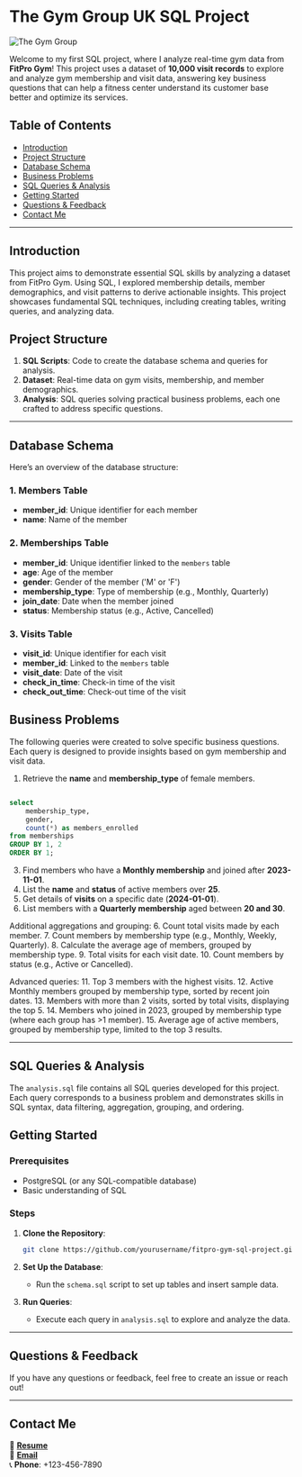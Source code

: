 # The Gym Group UK SQL Project

![The Gym Group](https://www.hassra.org.uk/images/pictures/products/the-gym-group-tile-(1200x630-ffffff).png?v=ae337b18) 

Welcome to my first SQL project, where I analyze real-time gym data from **FitPro Gym**! This project uses a dataset of **10,000 visit records** to explore and analyze gym membership and visit data, answering key business questions that can help a fitness center understand its customer base better and optimize its services.

## Table of Contents
- [Introduction](#introduction)
- [Project Structure](#project-structure)
- [Database Schema](#database-schema)
- [Business Problems](#business-problems)
- [SQL Queries & Analysis](#sql-queries--analysis)
- [Getting Started](#getting-started)
- [Questions & Feedback](#questions--feedback)
- [Contact Me](#contact-me)

---

## Introduction

This project aims to demonstrate essential SQL skills by analyzing a dataset from FitPro Gym. Using SQL, I explored membership details, member demographics, and visit patterns to derive actionable insights. This project showcases fundamental SQL techniques, including creating tables, writing queries, and analyzing data.

## Project Structure

1. **SQL Scripts**: Code to create the database schema and queries for analysis.
2. **Dataset**: Real-time data on gym visits, membership, and member demographics.
3. **Analysis**: SQL queries solving practical business problems, each one crafted to address specific questions.

---

## Database Schema

Here’s an overview of the database structure:

### 1. **Members Table**
- **member_id**: Unique identifier for each member
- **name**: Name of the member

### 2. **Memberships Table**
- **member_id**: Unique identifier linked to the `members` table
- **age**: Age of the member
- **gender**: Gender of the member ('M' or 'F')
- **membership_type**: Type of membership (e.g., Monthly, Quarterly)
- **join_date**: Date when the member joined
- **status**: Membership status (e.g., Active, Cancelled)

### 3. **Visits Table**
- **visit_id**: Unique identifier for each visit
- **member_id**: Linked to the `members` table
- **visit_date**: Date of the visit
- **check_in_time**: Check-in time of the visit
- **check_out_time**: Check-out time of the visit

## Business Problems

The following queries were created to solve specific business questions. Each query is designed to provide insights based on gym membership and visit data.

1. Retrieve the **name** and **membership_type** of female members.
```sql

select 
	membership_type,
	gender,
	count(*) as members_enrolled
from memberships
GROUP BY 1, 2
ORDER BY 1;

```
3. Find members who have a **Monthly membership** and joined after **2023-11-01**.
4. List the **name** and **status** of active members over **25**.
5. Get details of **visits** on a specific date (**2024-01-01**).
6. List members with a **Quarterly membership** aged between **20 and 30**.

Additional aggregations and grouping:
6. Count total visits made by each member.
7. Count members by membership type (e.g., Monthly, Weekly, Quarterly).
8. Calculate the average age of members, grouped by membership type.
9. Total visits for each visit date.
10. Count members by status (e.g., Active or Cancelled).

Advanced queries:
11. Top 3 members with the highest visits.
12. Active Monthly members grouped by membership type, sorted by recent join dates.
13. Members with more than 2 visits, sorted by total visits, displaying the top 5.
14. Members who joined in 2023, grouped by membership type (where each group has >1 member).
15. Average age of active members, grouped by membership type, limited to the top 3 results.

---

## SQL Queries & Analysis

The `analysis.sql` file contains all SQL queries developed for this project. Each query corresponds to a business problem and demonstrates skills in SQL syntax, data filtering, aggregation, grouping, and ordering.

## Getting Started

### Prerequisites
- PostgreSQL (or any SQL-compatible database)
- Basic understanding of SQL

### Steps
1. **Clone the Repository**:
   ```bash
   git clone https://github.com/yourusername/fitpro-gym-sql-project.git
   ```
2. **Set Up the Database**:
   - Run the `schema.sql` script to set up tables and insert sample data.

3. **Run Queries**:
   - Execute each query in `analysis.sql` to explore and analyze the data.

---

## Questions & Feedback

If you have any questions or feedback, feel free to create an issue or reach out!

---

## Contact Me

📄 **[Resume](#)**  
📧 **[Email](mailto:your.email@example.com)**  
📞 **Phone**: +123-456-7890  
